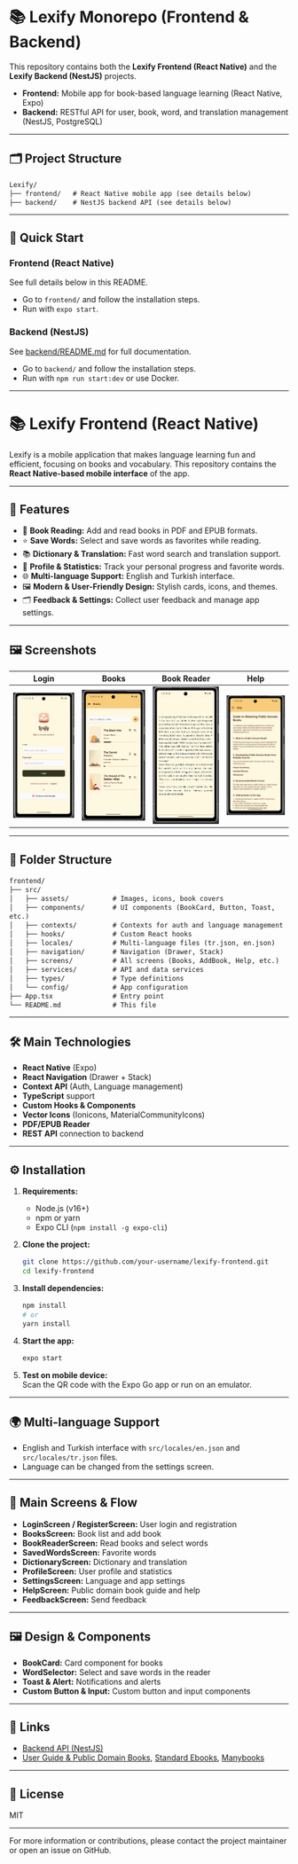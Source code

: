 # 📚 Lexify Monorepo (Frontend & Backend)

This repository contains both the **Lexify Frontend (React Native)** and the **Lexify Backend (NestJS)** projects.

- **Frontend:** Mobile app for book-based language learning (React Native, Expo)
- **Backend:** RESTful API for user, book, word, and translation management (NestJS, PostgreSQL)

---

## 🗂️ Project Structure

```
Lexify/
├── frontend/   # React Native mobile app (see details below)
├── backend/    # NestJS backend API (see details below)
```

---

## 🚀 Quick Start

### Frontend (React Native)

See full details below in this README.

- Go to `frontend/` and follow the installation steps.
- Run with `expo start`.

### Backend (NestJS)

See [backend/README.md](backend/README.md) for full documentation.

- Go to `backend/` and follow the installation steps.
- Run with `npm run start:dev` or use Docker.

---

# 📚 Lexify Frontend (React Native)

Lexify is a mobile application that makes language learning fun and efficient, focusing on books and vocabulary. This repository contains the **React Native-based mobile interface** of the app.

---

## 🚀 Features

- 📖 **Book Reading:** Add and read books in PDF and EPUB formats.
- ⭐ **Save Words:** Select and save words as favorites while reading.
- 📚 **Dictionary & Translation:** Fast word search and translation support.
- 📝 **Profile & Statistics:** Track your personal progress and favorite words.
- 🌐 **Multi-language Support:** English and Turkish interface.
- 🖼️ **Modern & User-Friendly Design:** Stylish cards, icons, and themes.
- 🗂️ **Feedback & Settings:** Collect user feedback and manage app settings.

---

## 🖼️ Screenshots

| Login                          | Books                          | Book Reader                              | Help                         |
| ------------------------------ | ------------------------------ | ---------------------------------------- | ---------------------------- |
| ![Login](screenshot/login.png) | ![Books](screenshot/Books.png) | ![BookReader](screenshot/bookreader.png) | ![Help](screenshot/help.png) |

---

## 📁 Folder Structure

```
frontend/
├── src/
│   ├── assets/           # Images, icons, book covers
│   ├── components/       # UI components (BookCard, Button, Toast, etc.)
│   ├── contexts/         # Contexts for auth and language management
│   ├── hooks/            # Custom React hooks
│   ├── locales/          # Multi-language files (tr.json, en.json)
│   ├── navigation/       # Navigation (Drawer, Stack)
│   ├── screens/          # All screens (Books, AddBook, Help, etc.)
│   ├── services/         # API and data services
│   ├── types/            # Type definitions
│   └── config/           # App configuration
├── App.tsx               # Entry point
└── README.md             # This file
```

---

## 🛠️ Main Technologies

- **React Native** (Expo)
- **React Navigation** (Drawer + Stack)
- **Context API** (Auth, Language management)
- **TypeScript** support
- **Custom Hooks & Components**
- **Vector Icons** (Ionicons, MaterialCommunityIcons)
- **PDF/EPUB Reader**
- **REST API** connection to backend

---

## ⚙️ Installation

1. **Requirements:**

   - Node.js (v16+)
   - npm or yarn
   - Expo CLI (`npm install -g expo-cli`)

2. **Clone the project:**

   ```bash
   git clone https://github.com/your-username/lexify-frontend.git
   cd lexify-frontend
   ```

3. **Install dependencies:**

   ```bash
   npm install
   # or
   yarn install
   ```

4. **Start the app:**

   ```bash
   expo start
   ```

5. **Test on mobile device:**  
   Scan the QR code with the Expo Go app or run on an emulator.

---

## 🌍 Multi-language Support

- English and Turkish interface with `src/locales/en.json` and `src/locales/tr.json` files.
- Language can be changed from the settings screen.

---

## 🧩 Main Screens & Flow

- **LoginScreen / RegisterScreen:** User login and registration
- **BooksScreen:** Book list and add book
- **BookReaderScreen:** Read books and select words
- **SavedWordsScreen:** Favorite words
- **DictionaryScreen:** Dictionary and translation
- **ProfileScreen:** User profile and statistics
- **SettingsScreen:** Language and app settings
- **HelpScreen:** Public domain book guide and help
- **FeedbackScreen:** Send feedback

---

## 🖼️ Design & Components

- **BookCard:** Card component for books
- **WordSelector:** Select and save words in the reader
- **Toast & Alert:** Notifications and alerts
- **Custom Button & Input:** Custom button and input components

---

## 🔗 Links

- [Backend API (NestJS)](backend/README.md)
- [User Guide & Public Domain Books](https://www.gutenberg.org/), [Standard Ebooks](https://standardebooks.org/), [Manybooks](https://manybooks.net/)

---

## 📝 License

MIT

---

For more information or contributions, please contact the project maintainer or open an issue on GitHub.
